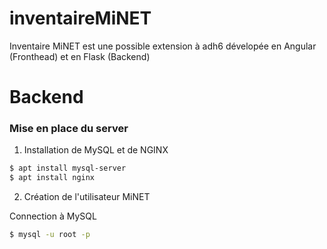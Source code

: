 # inventaireMiNET
Inventaire MiNET est une possible extension à adh6 dévelopée en Angular (Fronthead) et en Flask (Backend)

# Backend
### Mise en place du server
1. Installation de MySQL et de NGINX
``` sh
$ apt install mysql-server
$ apt install nginx
```

2. Création de l'utilisateur MiNET

Connection à MySQL
``` sh
$ mysql -u root -p
```
